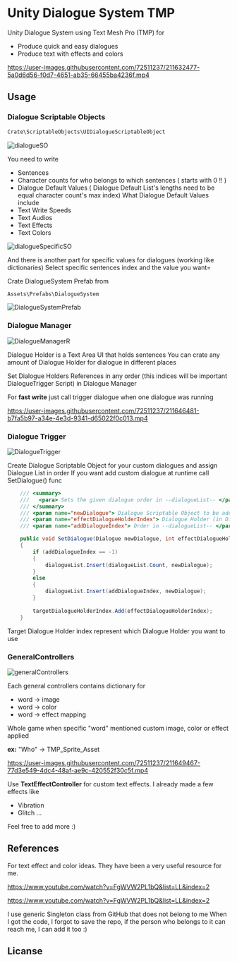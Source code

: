 # Unity Dialogue System TMP

Unity Dialogue System using Text Mesh Pro (TMP) for

- Produce quick and easy dialogues
- Produce text with effects and colors

https://user-images.githubusercontent.com/72511237/211632477-5a0d6d56-f0d7-4651-ab35-66455ba4236f.mp4


## Usage

### Dialogue Scriptable Objects

```bash
Crate\ScriptableObjects\UIDialogueScriptableObject
```

![dialogueSO](https://user-images.githubusercontent.com/72511237/211653643-b34e0b7a-bd8d-4e79-b3d8-778a3a8edab2.PNG)

You need to write 
- Sentences
- Character counts for who belongs to which sentences ( starts with 0 !! )
- Dialogue Default Values ( Dialogue Default List's lengths need to be equal character count's max index)
What Dialogue Default Values include
- Text Write Speeds
- Text Audios
- Text Effects
- Text Colors


![dialogueSpecificSO](https://user-images.githubusercontent.com/72511237/211653686-131c880c-dfed-4471-b485-ba2069a18744.PNG)

And there is another part for specific values for dialogues (working like dictionaries)
Select specific sentences index and the value you want=


Crate DialogueSystem Prefab from
```bash
Assets\Prefabs\DialogueSystem
```

![DialogueSystemPrefab](https://user-images.githubusercontent.com/72511237/211633753-18a8d19b-7468-462a-abaf-38b1e259137a.PNG)

### Dialogue Manager

![DialogueManagerR](https://user-images.githubusercontent.com/72511237/211634812-3e5d5b8e-b423-49e3-9e63-c789a117f531.PNG)

Dialogue Holder is a Text Area UI that holds sentences
You can crate any amount of Dialogue Holder for dialogue in different places

Set Dialogue Holders References in any order (this indices will be important DialogueTrigger Script) in Dialogue Manager



For **fast write** just call trigger dialogue when one dialogue was running

https://user-images.githubusercontent.com/72511237/211646481-b7fa5b97-a34e-4e3d-9341-d65022f0c013.mp4



### Dialogue Trigger

![DialogueTrigger](https://user-images.githubusercontent.com/72511237/211634918-9666d56d-0444-45ec-9d6b-f1c69b78be2f.PNG)

Create Dialogue Scriptable Object for your custom dialogues and assign Dialogue List in order
If you want add custom dialogue at runtime call SetDialogue() func

```C#
    /// <summary>
    ///   <para> Sets the given dialogue order in --dialogueList-- </para>
    /// </summary>
    /// <param name="newDialogue"> Dialogue Scriptable Object to be added </param>
    /// <param name="effectDialogueHolderIndex"> Dialogue Holder (in Dialogue Manager) to be affected </param>
    /// <param name="addDialogueIndex"> Order in --dialogueList-- </param>

    public void SetDialogue(Dialogue newDialogue, int effectDialogueHolderIndex, int addDialogueIndex = -1)
    {
        if (addDialogueIndex == -1)
        {
            dialogueList.Insert(dialogueList.Count, newDialogue);
        }
        else
        {
            dialogueList.Insert(addDialogueIndex, newDialogue);
        }
        
        targetDialogueHolderIndex.Add(effectDialogueHolderIndex);
    }
```

Target Dialogue Holder index represent which Dialogue Holder you want to use


### GeneralControllers

![generalControllers](https://user-images.githubusercontent.com/72511237/211647556-ff01b9b1-db9b-4ec1-b487-3c86b100417b.PNG)

Each general controllers contains dictionary for
- word -> image
- word -> color
- word -> effect mapping

Whole game when specific "word" mentioned custom image, color or effect applied

**ex:** "Who" -> TMP_Sprite_Asset

https://user-images.githubusercontent.com/72511237/211649467-77d3e549-4dc4-48af-ae9c-420552f30c5f.mp4


Use **TextEffectController** for custom text effects. I already made a few effects like
- Vibration
- Glitch
...

Feel free to add more :)


## References


For text effect and color ideas. They have been a very useful resource for me.

https://www.youtube.com/watch?v=FgWVW2PL1bQ&list=LL&index=2

https://www.youtube.com/watch?v=FgWVW2PL1bQ&list=LL&index=2

I use generic Singleton class from GitHub that does not belong to me
When I got the code, I forgot to save the repo, if the person who belongs to it can reach me, I can add it too :)


## Licanse





